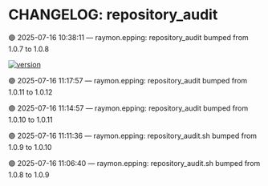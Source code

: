 # CHANGELOG: repository_audit

🟣 2025-07-16 10:38:11 — raymon.epping: repository_audit bumped from 1.0.7 to 1.0.8

[![version](https://img.shields.io/badge/version-1.0.12-red)](https://github.com/raymonepping)

🟣 2025-07-16 11:17:57 — raymon.epping: repository_audit bumped from 1.0.11 to 1.0.12

🟣 2025-07-16 11:14:57 — raymon.epping: repository_audit bumped from 1.0.10 to 1.0.11

🟣 2025-07-16 11:11:36 — raymon.epping: repository_audit.sh bumped from 1.0.9 to 1.0.10

🟣 2025-07-16 11:06:40 — raymon.epping: repository_audit.sh bumped from 1.0.8 to 1.0.9
